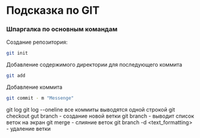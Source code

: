 # Подсказка по GIT
### Шпаргалка по основным командам

Создание репозитория:
```sh
git init
```

Добавление содержимого директории для последующего коммита
```sh
git add
```

Добавление коммита
```sh
git commit - m "Messenge"
```


git log
git log --oneline все коммиты выводятся одной строкой
git checkout
gut branch <branchname> - создание новой ветки
git branch - выводит список веток на экран
git merge  - слияние веток
git branch -d <text_formatting> - удаление ветки